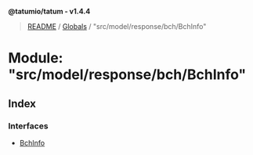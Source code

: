 **@tatumio/tatum - v1.4.4**

> [README](../README.md) / [Globals](../globals.md) / "src/model/response/bch/BchInfo"

# Module: "src/model/response/bch/BchInfo"

## Index

### Interfaces

* [BchInfo](../interfaces/_src_model_response_bch_bchinfo_.bchinfo.md)
